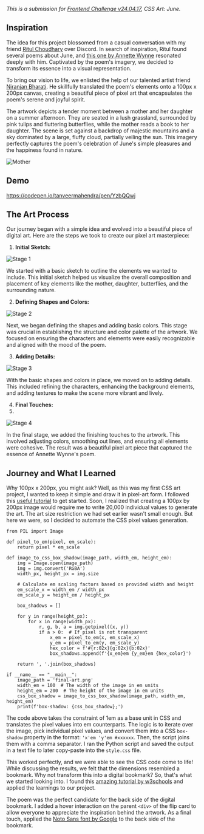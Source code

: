 _This is a submission for [Frontend Challenge v24.04.17](https://dev.to/challenges/frontend-2024-05-29), CSS Art: June._

## Inspiration
The idea for this project blossomed from a casual conversation with my friend [Ritul Choudhary](https://www.instagram.com/ritulchoudhary) over Discord. In search of inspiration, Ritul found several poems about June, and [this one by Annette Wynne](https://thedailygardener.org/june-was-made-for-happiness/) resonated deeply with him. Captivated by the poem's imagery, we decided to transform its essence into a visual representation.

To bring our vision to life, we enlisted the help of our talented artist friend [Niranjan Bharati](https://www.instagram.com/puntorturedartist/). He skillfully translated the poem's elements onto a 100px x 200px canvas, creating a beautiful piece of pixel art that encapsulates the poem's serene and joyful spirit.

The artwork depicts a tender moment between a mother and her daughter on a summer afternoon. They are seated in a lush grassland, surrounded by pink tulips and fluttering butterflies, while the mother reads a book to her daughter. The scene is set against a backdrop of majestic mountains and a sky dominated by a large, fluffy cloud, partially veiling the sun. This imagery perfectly captures the poem's celebration of June's simple pleasures and the happiness found in nature.

![Mother](https://dev-to-uploads.s3.amazonaws.com/uploads/articles/bud1fialqrpdua7mrbiz.png)

## Demo 
https://codepen.io/tanveermahendra/pen/YzbQQwj

## The Art Process
Our journey began with a simple idea and evolved into a beautiful piece of digital art. Here are the steps we took to create our pixel art masterpiece:

1. **Initial Sketch:**
   
 ![Stage 1](https://dev-to-uploads.s3.amazonaws.com/uploads/articles/trxx9gciiebnx3yj5c6t.png)

   We started with a basic sketch to outline the elements we wanted to include. This initial sketch helped us visualize the overall composition and placement of key elements like the mother, daughter, butterflies, and the surrounding nature.

2. **Defining Shapes and Colors:**
   
![Stage 2](https://dev-to-uploads.s3.amazonaws.com/uploads/articles/5vogpweimowc97tpnema.png)

   Next, we began defining the shapes and adding basic colors. This stage was crucial in establishing the structure and color palette of the artwork. We focused on ensuring the characters and elements were easily recognizable and aligned with the mood of the poem.

3. **Adding Details:**

![Stage 3](https://dev-to-uploads.s3.amazonaws.com/uploads/articles/oiauiz59vgh1xgqon7gj.png)

   With the basic shapes and colors in place, we moved on to adding details. This included refining the characters, enhancing the background elements, and adding textures to make the scene more vibrant and lively.

4. **Final Touches:**
5. 
![Stage 4](https://dev-to-uploads.s3.amazonaws.com/uploads/articles/xeof8jpzu3u7azou3ojb.png)

   In the final stage, we added the finishing touches to the artwork. This involved adjusting colors, smoothing out lines, and ensuring all elements were cohesive. The result was a beautiful pixel art piece that captured the essence of Annette Wynne's poem.

## Journey and What I Learned

Why 100px x 200px, you might ask? Well, as this was my first CSS art project, I wanted to keep it simple and draw it in pixel-art form. I followed this [useful tutorial](https://www.youtube.com/watch?v=LjlHcmEclFE) to get started. Soon, I realized that creating a 100px by 200px image would require me to write 20,000 individual values to generate the art. The art size restriction we had set earlier wasn't small enough. But here we were, so I decided to automate the CSS pixel values generation.

```
from PIL import Image

def pixel_to_em(pixel, em_scale):
    return pixel * em_scale

def image_to_css_box_shadow(image_path, width_em, height_em):
    img = Image.open(image_path)
    img = img.convert('RGBA')
    width_px, height_px = img.size

    # Calculate em scaling factors based on provided width and height
    em_scale_x = width_em / width_px
    em_scale_y = height_em / height_px

    box_shadows = []

    for y in range(height_px):
        for x in range(width_px):
            r, g, b, a = img.getpixel((x, y))
            if a > 0:  # If pixel is not transparent
                x_em = pixel_to_em(x, em_scale_x)
                y_em = pixel_to_em(y, em_scale_y)
                hex_color = f'#{r:02x}{g:02x}{b:02x}'
                box_shadows.append(f'{x_em}em {y_em}em {hex_color}')

    return ', '.join(box_shadows)

if __name__ == "__main__":
    image_path = 'final-art.png'
    width_em = 100  # The width of the image in em units
    height_em = 200  # The height of the image in em units
    css_box_shadow = image_to_css_box_shadow(image_path, width_em, height_em)
    print(f'box-shadow: {css_box_shadow};')

```
The code above takes the constraint of 1em as a base unit in CSS and translates the pixel values into em counterparts. The logic is to iterate over the image, pick individual pixel values, and convert them into a CSS `box-shadow` property in the format: `'x'em 'y'em #xxxxxx`. Then, the script joins them with a comma separator. I ran the Python script and saved the output in a text file to later copy-paste into the `style.css` file.

This worked perfectly, and we were able to see the CSS code come to life! While discussing the results, we felt that the dimensions resembled a bookmark. Why not transform this into a digital bookmark? So, that's what we started looking into. I found this [amazing tutorial by w3schools](https://www.w3schools.com/howto/howto_css_flip_card.asp) and applied the learnings to our project.

The poem was the perfect candidate for the back side of the digital bookmark. I added a hover interaction on the parent `<div>` of the flip card to allow everyone to appreciate the inspiration behind the artwork. As a final touch, applied the [Noto Sans font by Google](https://fonts.google.com/noto/specimen/Noto+Sans) to the back side of the bookmark.
